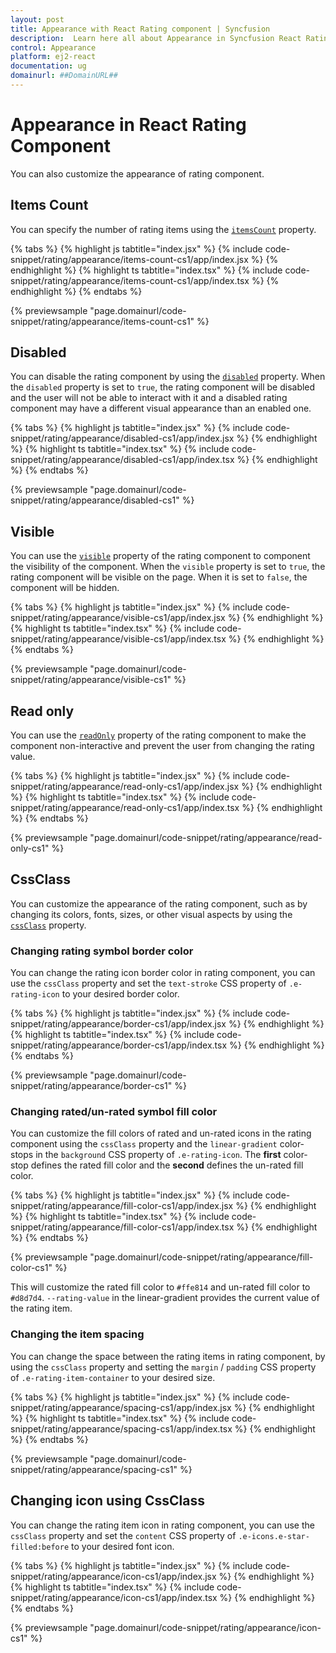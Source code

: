 ```yaml
---
layout: post
title: Appearance with React Rating component | Syncfusion
description:  Learn here all about Appearance in Syncfusion React Rating component of Syncfusion Essential JS 2 and more.
control: Appearance
platform: ej2-react
documentation: ug
domainurl: ##DomainURL##
---
```


# Appearance in React Rating Component

You can also customize the appearance of rating component.

## Items Count

You can specify the number of rating items using the [`itemsCount`](https://ej2.syncfusion.com/react/documentation/api/rating#itemscount) property.

{% tabs %}
{% highlight js tabtitle="index.jsx" %}
{% include code-snippet/rating/appearance/items-count-cs1/app/index.jsx %}
{% endhighlight %}
{% highlight ts tabtitle="index.tsx" %}
{% include code-snippet/rating/appearance/items-count-cs1/app/index.tsx %}
{% endhighlight %}
{% endtabs %}

{% previewsample "page.domainurl/code-snippet/rating/appearance/items-count-cs1" %}

## Disabled

You can disable the rating component by using the [`disabled`](https://ej2.syncfusion.com/react/documentation/api/rating#disabled) property. When the `disabled` property is set to `true`, the rating component will be disabled and the user will not be able to interact with it and a disabled rating component may have a different visual appearance than an enabled one.

{% tabs %}
{% highlight js tabtitle="index.jsx" %}
{% include code-snippet/rating/appearance/disabled-cs1/app/index.jsx %}
{% endhighlight %}
{% highlight ts tabtitle="index.tsx" %}
{% include code-snippet/rating/appearance/disabled-cs1/app/index.tsx %}
{% endhighlight %}
{% endtabs %}

{% previewsample "page.domainurl/code-snippet/rating/appearance/disabled-cs1" %}

## Visible

You can use the [`visible`](https://ej2.syncfusion.com/react/documentation/api/rating#visible) property of the rating component to component the visibility of the component. When the `visible` property is set to `true`, the rating component will be visible on the page. When it is set to `false`, the component will be hidden.

{% tabs %}
{% highlight js tabtitle="index.jsx" %}
{% include code-snippet/rating/appearance/visible-cs1/app/index.jsx %}
{% endhighlight %}
{% highlight ts tabtitle="index.tsx" %}
{% include code-snippet/rating/appearance/visible-cs1/app/index.tsx %}
{% endhighlight %}
{% endtabs %}

{% previewsample "page.domainurl/code-snippet/rating/appearance/visible-cs1" %}

## Read only

You can use the [`readOnly`](https://ej2.syncfusion.com/react/documentation/api/rating#readonly) property of the rating component to make the component non-interactive and prevent the user from changing the rating value.

{% tabs %}
{% highlight js tabtitle="index.jsx" %}
{% include code-snippet/rating/appearance/read-only-cs1/app/index.jsx %}
{% endhighlight %}
{% highlight ts tabtitle="index.tsx" %}
{% include code-snippet/rating/appearance/read-only-cs1/app/index.tsx %}
{% endhighlight %}
{% endtabs %}

{% previewsample "page.domainurl/code-snippet/rating/appearance/read-only-cs1" %}

## CssClass

You can customize the appearance of the rating component, such as by changing its colors, fonts, sizes, or other visual aspects by using the [`cssClass`](https://ej2.syncfusion.com/react/documentation/api/rating#cssclass) property.

### Changing rating symbol border color

You can change the rating icon border color in rating component, you can use the `cssClass` property and set the `text-stroke` CSS property of `.e-rating-icon` to your desired border color.

{% tabs %}
{% highlight js tabtitle="index.jsx" %}
{% include code-snippet/rating/appearance/border-cs1/app/index.jsx %}
{% endhighlight %}
{% highlight ts tabtitle="index.tsx" %}
{% include code-snippet/rating/appearance/border-cs1/app/index.tsx %}
{% endhighlight %}
{% endtabs %}

{% previewsample "page.domainurl/code-snippet/rating/appearance/border-cs1" %}

### Changing rated/un-rated symbol fill color

You can customize the fill colors of rated and un-rated icons in the rating component using the `cssClass` property and the `linear-gradient` color-stops in the `background` CSS property of `.e-rating-icon`. The **first** color-stop defines the rated fill color and the **second** defines the un-rated fill color.

{% tabs %}
{% highlight js tabtitle="index.jsx" %}
{% include code-snippet/rating/appearance/fill-color-cs1/app/index.jsx %}
{% endhighlight %}
{% highlight ts tabtitle="index.tsx" %}
{% include code-snippet/rating/appearance/fill-color-cs1/app/index.tsx %}
{% endhighlight %}
{% endtabs %}

{% previewsample "page.domainurl/code-snippet/rating/appearance/fill-color-cs1" %}

This will customize the rated fill color to `#ffe814` and un-rated fill color to `#d8d7d4`. `--rating-value` in the linear-gradient provides the current value of the rating item.

### Changing the item spacing

You can change the space between the rating items in rating component, by using the `cssClass` property and setting the `margin` / `padding` CSS property of `.e-rating-item-container` to your desired size.

{% tabs %}
{% highlight js tabtitle="index.jsx" %}
{% include code-snippet/rating/appearance/spacing-cs1/app/index.jsx %}
{% endhighlight %}
{% highlight ts tabtitle="index.tsx" %}
{% include code-snippet/rating/appearance/spacing-cs1/app/index.tsx %}
{% endhighlight %}
{% endtabs %}

{% previewsample "page.domainurl/code-snippet/rating/appearance/spacing-cs1" %}

## Changing icon using CssClass

You can change the rating item icon in rating component, you can use the `cssClass` property and set the `content` CSS property of `.e-icons.e-star-filled:before` to your desired font icon.

{% tabs %}
{% highlight js tabtitle="index.jsx" %}
{% include code-snippet/rating/appearance/icon-cs1/app/index.jsx %}
{% endhighlight %}
{% highlight ts tabtitle="index.tsx" %}
{% include code-snippet/rating/appearance/icon-cs1/app/index.tsx %}
{% endhighlight %}
{% endtabs %}

{% previewsample "page.domainurl/code-snippet/rating/appearance/icon-cs1" %}
